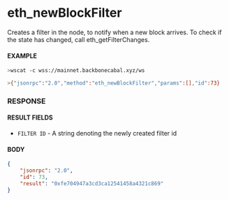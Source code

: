 # eth_newBlockFilter

Creates a filter in the node, to notify when a new block arrives. To check if the state has changed, call
eth_getFilterChanges.

#### EXAMPLE

```bash
>wscat -c wss://mainnet.backbonecabal.xyz/ws

>{"jsonrpc":"2.0","method":"eth_newBlockFilter","params":[],"id":73}
```

### RESPONSE

#### RESULT FIELDS

-   `FILTER ID` - A string denoting the newly created filter id

#### BODY

```json
{
	"jsonrpc": "2.0",
	"id": 73,
	"result": "0xfe704947a3cd3ca12541458a4321c869"
}
```
